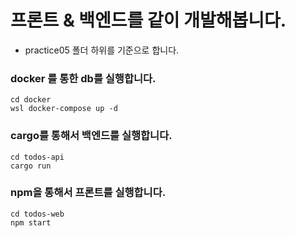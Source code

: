 # 프론트 & 백엔드를 같이 개발해봅니다.

- practice05 폴더 하위를 기준으로 합니다.

### docker 를 통한 db를 실행합니다.
```agsl
cd docker
wsl docker-compose up -d
```

### cargo를 통해서 백엔드를 실행합니다.
```agsl
cd todos-api
cargo run
```

### npm을 통해서 프론트를 실행합니다.
```agsl
cd todos-web
npm start
```